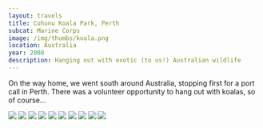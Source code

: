 ```yaml
--- 
layout: travels
title: Cohunu Koala Park, Perth
subcat: Marine Corps
image: /img/thumbs/koala.png
location: Australia
year: 2008
description: Hanging out with exotic (to us!) Australian wildlife
---
```


On the way home, we went south around Australia, stopping first for a port call in Perth. There was a volunteer opportunity to hang out with koalas, so of course... 

 <img src="https://lh6.googleusercontent.com/-CHT2HO_0OIA/T1W3ABd80iI/AAAAAAAABFQ/JhEtvnpNmkw/w391-h521-no/dscf0351.jpg">

 <img src="https://lh6.googleusercontent.com/-mwar6iUD_mo/T1W3Acr_iZI/AAAAAAAABFk/3QcIZgbAA0o/w595-h446-no/dscf0375.jpg">

 <img src="https://lh3.googleusercontent.com/-3BJxNBPD8N0/T1W3AlfTMbI/AAAAAAAABF0/DIHJ3EBgtx4/w595-h446-no/dscf0376.jpg">

 <img src="https://lh5.googleusercontent.com/-hjAx91DVAm4/T1W3BCc3m3I/AAAAAAAABGA/Ct1QaZejCE8/w595-h446-no/dscf0395.jpg">

 <img src="https://lh3.googleusercontent.com/-sa-KIe0XHfE/T1W3BSLMwbI/AAAAAAAABGY/-8ToodtVFqM/w595-h446-no/dscf0405.jpg">

 <img src="https://lh3.googleusercontent.com/-mx-RVbDyd00/T1W3B-l2IsI/AAAAAAAABGw/a-nHjmYY9Hk/w595-h446-no/dscf0455.jpg">

 <img src="https://lh3.googleusercontent.com/-0cAFCotzL5M/T1W3ByJKAbI/AAAAAAAABHI/r3rjeesNjp4/w595-h446-no/dscf0459.jpg">

 <img src="https://lh3.googleusercontent.com/-fuLIGbwvAqg/T1W3CUGgwUI/AAAAAAAABHg/Y3Qrf74FIP4/w595-h446-no/dscf0478.jpg">

 <img src="https://lh5.googleusercontent.com/-0bpZsN8pAZ4/T1W3CpsJn7I/AAAAAAAABHc/D3zyK6oi0s8/w595-h446-no/dscf0477.jpg">

 <img src="https://lh4.googleusercontent.com/-1i2kDOMGx_Y/T1W3Cv6sYyI/AAAAAAAABHY/vRvzGd8KACE/w595-h446-no/dscf0479.jpg">

